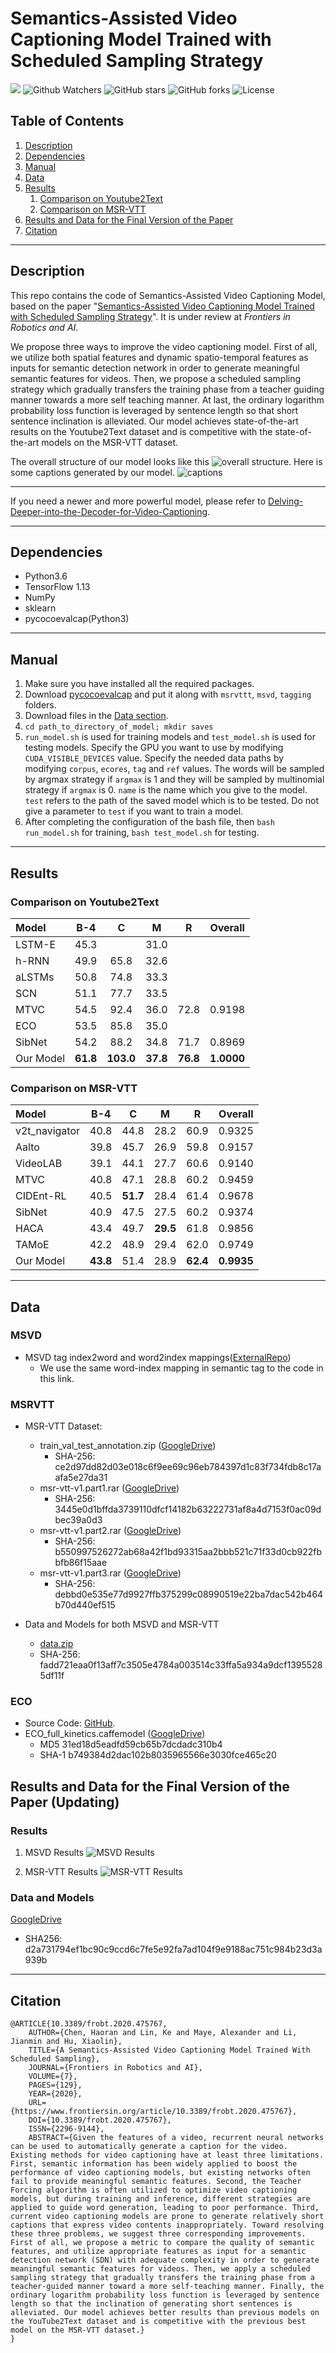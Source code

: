 # Semantics-Assisted Video Captioning Model Trained with Scheduled Sampling Strategy
![](https://img.shields.io/badge/VideoCaptioning-DeepLearning-orange) ![Github Watchers](https://img.shields.io/github/watchers/WingsBrokenAngel/Semantics-AssistedVideoCaptioning?color=brightgreen) ![GitHub stars](https://img.shields.io/github/stars/WingsBrokenAngel/Semantics-AssistedVideoCaptioning?color=brightgreen) ![GitHub forks](https://img.shields.io/github/forks/WingsBrokenAngel/Semantics-AssistedVideoCaptioning?color=brightgreen&label=Fork) ![License](https://img.shields.io/github/license/WingsBrokenAngel/Semantics-AssistedVideoCaptioning.svg?color=brightgreen&style=flat)
 
## Table of Contents
1. [Description](#description)
2. [Dependencies](#dependencies)
3. [Manual](#manul)
4. [Data](#data)
5. [Results](#results)
    1. [Comparison on Youtube2Text](#cy)
    2. [Comparison on MSR-VTT](#cm)
6. [Results and Data for the Final Version of the Paper](#newest)
7. [Citation](#citation)

---
## <a name="description"></a> Description

This repo contains the code of Semantics-Assisted Video Captioning Model, based on the paper 
"[Semantics-Assisted Video Captioning Model Trained with Scheduled Sampling Strategy](https://arxiv.org/abs/1909.00121)". It is under review at *Frontiers in Robotics and AI*.


We propose three ways to improve the video captioning model. First of all, we utilize both spatial 
features and dynamic spatio-temporal features as inputs for semantic detection network in order
to generate meaningful semantic features for videos. Then, we propose a scheduled sampling 
strategy which gradually transfers the training phase from a teacher guiding manner towards
a more self teaching manner. At last, the ordinary logarithm probability loss function
is leveraged by sentence length so that short sentence inclination is alleviated. Our model
achieves state-of-the-art results on the Youtube2Text dataset and is competitive with the 
state-of-the-art models on the MSR-VTT dataset.



The overall structure of our model looks like this ![overall structure](https://github.com/WingsBrokenAngel/Semantics-AssistedVideoCaptioning/blob/master/photos/overall_framework.jpg).
Here is some captions generated by our model.
![captions](https://github.com/WingsBrokenAngel/Semantics-AssistedVideoCaptioning/blob/master/photos/captions.png)

---

If you need a newer and more powerful model, please refer to [Delving-Deeper-into-the-Decoder-for-Video-Captioning](https://github.com/WingsBrokenAngel/delving-deeper-into-the-decoder-for-video-captioning).

---
## <a name="dependencies"></a> Dependencies
* Python3.6
* TensorFlow 1.13
* NumPy
* sklearn
* pycocoevalcap(Python3)

---
## <a name="manual"></a> Manual
1. Make sure you have installed all the required packages.
2. Download [pycocoevalcap](https://github.com/Illuminati91/pycocoevalcap.git) and put it along with `msrvttt`, `msvd`, `tagging` folders.
3. Download files in the [Data section](#data).
4. `cd path_to_directory_of_model; mkdir saves`
5. `run_model.sh` is used for training models and `test_model.sh` is used for testing models.
 Specify the GPU you want to use by modifying `CUDA_VISIBLE_DEVICES` value. Specify the needed 
 data paths by modifying `corpus`, `ecores`, `tag` and `ref` values. The words will be sampled
 by argmax strategy if `argmax` is 1 and they will be sampled by multinomial strategy if `argmax`
 is 0. `name` is the name which you give to the model. `test` refers to the path of the saved model
 which is to be tested. Do not give a parameter to `test` if you want to train a model.
 6. After completing the configuration of the bash file, then `bash run_model.sh` for training, 
 `bash test_model.sh` for testing.

---
## <a name="results"></a> Results

### <a name="cy"></a> Comparison on Youtube2Text

| Model   | B-4      | C        | M        | R        |  Overall |
| :------ | :------: | :------: | :------: | :------: | :------: |
|LSTM-E   | 45.3     |          | 31.0     |          |          |
|h-RNN    | 49.9     | 65.8     | 32.6     |          |          |
|aLSTMs   | 50.8     | 74.8     | 33.3     |          |          |
|SCN      | 51.1     | 77.7     | 33.5     |          |          |
|MTVC     | 54.5     | 92.4     | 36.0     | 72.8     | 0.9198   |
|ECO      | 53.5     | 85.8     | 35.0     |          |          |
|SibNet   | 54.2     | 88.2     | 34.8     | 71.7     | 0.8969   |
|Our Model| **61.8** |**103.0** |**37.8**  |**76.8**  |**1.0000**|

### <a name="cm"></a> Comparison on MSR-VTT

| Model       | B-4      | C        | M        | R        |  Overall |
| :------     | :------: | :------: | :------: | :------: | :------: |
|v2t_navigator| 40.8     | 44.8     | 28.2     | 60.9     | 0.9325   |
|Aalto        | 39.8     | 45.7     | 26.9     | 59.8     | 0.9157   |
|VideoLAB     | 39.1     | 44.1     | 27.7     | 60.6     | 0.9140   |
|MTVC         | 40.8     | 47.1     | 28.8     | 60.2     | 0.9459   |
|CIDEnt-RL    | 40.5     | **51.7** | 28.4     | 61.4     | 0.9678   |
|SibNet       | 40.9     | 47.5     | 27.5     | 60.2     | 0.9374   |
|HACA         | 43.4     | 49.7     | **29.5** | 61.8     | 0.9856   |
|TAMoE        | 42.2     | 48.9     | 29.4     | 62.0     | 0.9749   |
|Our Model    | **43.8** | 51.4     | 28.9     | **62.4** |**0.9935**|

---
## <a name="data"></a> Data

### <a name="dmsvd"></a> MSVD
- MSVD tag index2word and word2index mappings([ExternalRepo](https://github.com/zhegan27/SCN_for_video_captioning))
    * We use the same word-index mapping in semantic tag to the code in this link.

### <a name="dmsrvtt"></a> MSRVTT
- MSR-VTT Dataset:
	- train_val_test_annotation.zip ([GoogleDrive](https://drive.google.com/file/d/1iJsKnBcVdwD5h23k-dHu-K7Y_cUssUNy/view?usp=sharing))
		- SHA-256: ce2d97dd82d03e018c6f9ee69c96eb784397d1c83f734fdb8c17aafa5e27da31
	- msr-vtt-v1.part1.rar ([GoogleDrive](https://drive.google.com/file/d/18SYvjAll1GNTlIPZALEu6hsLZHzGGOyL/view?usp=sharing))
		- SHA-256: 3445e0d1bffda3739110dfcf14182b63222731af8a4d7153f0ac09dbec39a0d3
	- msr-vtt-v1.part2.rar ([GoogleDrive](https://drive.google.com/file/d/1yMChVxvyRWm9A2ynUPO6bq2Wi3AHRkV0/view?usp=sharing))
		- SHA-256: b550997526272ab68a42f1bd93315aa2bbb521c71f33d0cb922fbbfb86f15aae
	- msr-vtt-v1.part3.rar ([GoogleDrive](https://drive.google.com/file/d/1WX7TWnFQzTqAGeLAarcL6sAQ0ECNHmQb/view?usp=sharing))
		- SHA-256: debbd0e535e77d9927ffb375299c08990519e22ba7dac542b464b70d440ef515

- Data and Models for both MSVD and MSR-VTT
    - [data.zip](https://drive.google.com/file/d/1LV5HMmbllnomHlZ2CQ-7QGE1Al9F0Qwi/view?usp=sharing)
    - SHA-256: fadd721eaa0f13aff7c3505e4784a003514c33ffa5a934a9dcf13955285df11f

### <a name="deco"></a>ECO
- Source Code: [GitHub](https://github.com/mzolfaghari/ECO-efficient-video-understanding).
- ECO_full_kinetics.caffemodel ([GoogleDrive](https://drive.google.com/file/d/18infS2YgBFEVKMphtO8XEtmMcZiZldYo/view?usp=sharing))
    + MD5 31ed18d5eadfd59cb65b7dcdadc310b4
    + SHA-1 b749384d2dac102b8035965566e3030fce465c20

## <a name="newest"></a>Results and Data for the Final Version of the Paper (Updating)
### Results

1. MSVD Results
![MSVD Results](https://github.com/WingsBrokenAngel/Semantics-AssistedVideoCaptioning/blob/master/photos/MSVD_result.png)

2. MSR-VTT Results
![MSR-VTT Results](https://github.com/WingsBrokenAngel/Semantics-AssistedVideoCaptioning/blob/master/photos/MSRVTT_result.png)

### Data and Models
[GoogleDrive](https://drive.google.com/file/d/1fN0fq0E3dOA-LYQz42iBe6zGIOO-gpm5/view?usp=sharing)
- SHA256: d2a731794ef1bc90c9ccd6c7fe5e92fa7ad104f9e9188ac751c984b23d3a939b

---
## <a name="citation"></a> Citation

    @ARTICLE{10.3389/frobt.2020.475767,
        AUTHOR={Chen, Haoran and Lin, Ke and Maye, Alexander and Li, Jianmin and Hu, Xiaolin},   
        TITLE={A Semantics-Assisted Video Captioning Model Trained With Scheduled Sampling},      
        JOURNAL={Frontiers in Robotics and AI},      
        VOLUME={7},      
        PAGES={129},     
        YEAR={2020},      
        URL={https://www.frontiersin.org/article/10.3389/frobt.2020.475767},       
        DOI={10.3389/frobt.2020.475767},      
        ISSN={2296-9144},   
        ABSTRACT={Given the features of a video, recurrent neural networks can be used to automatically generate a caption for the video. Existing methods for video captioning have at least three limitations. First, semantic information has been widely applied to boost the performance of video captioning models, but existing networks often fail to provide meaningful semantic features. Second, the Teacher Forcing algorithm is often utilized to optimize video captioning models, but during training and inference, different strategies are applied to guide word generation, leading to poor performance. Third, current video captioning models are prone to generate relatively short captions that express video contents inappropriately. Toward resolving these three problems, we suggest three corresponding improvements. First of all, we propose a metric to compare the quality of semantic features, and utilize appropriate features as input for a semantic detection network (SDN) with adequate complexity in order to generate meaningful semantic features for videos. Then, we apply a scheduled sampling strategy that gradually transfers the training phase from a teacher-guided manner toward a more self-teaching manner. Finally, the ordinary logarithm probability loss function is leveraged by sentence length so that the inclination of generating short sentences is alleviated. Our model achieves better results than previous models on the YouTube2Text dataset and is competitive with the previous best model on the MSR-VTT dataset.}
    }

